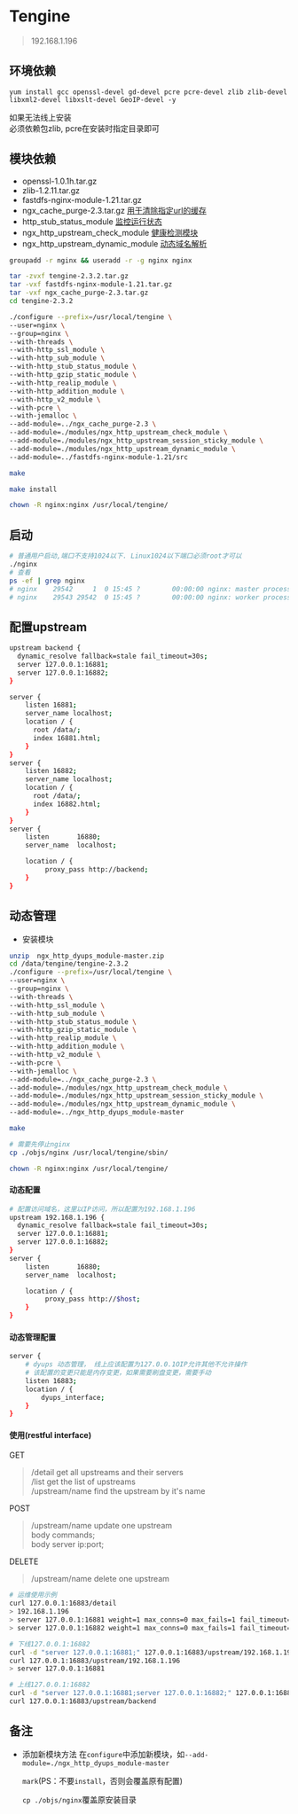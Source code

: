 # Tengine
> 192.168.1.196

## 环境依赖
`yum install gcc openssl-devel gd-devel pcre pcre-devel zlib zlib-devel libxml2-devel libxslt-devel GeoIP-devel -y`

如果无法线上安装  
必须依赖包zlib, pcre在安装时指定目录即可

## 模块依赖
- openssl-1.0.1h.tar.gz
- zlib-1.2.11.tar.gz
- fastdfs-nginx-module-1.21.tar.gz
- ngx_cache_purge-2.3.tar.gz [用于清除指定url的缓存](https://www.cnblogs.com/Eivll0m/p/4921829.html)
- http_stub_status_module [监控运行状态](https://www.cnblogs.com/94cool/p/3872492.html)
- ngx_http_upstream_check_module [健康检测模块](https://www.cnblogs.com/cheyunhua/p/8044904.html)
- ngx_http_upstream_dynamic_module [动态域名解析](http://tengine.taobao.org/document/http_upstream_dynamic.html)
  
```sh
groupadd -r nginx && useradd -r -g nginx nginx  

tar -zvxf tengine-2.3.2.tar.gz
tar -vxf fastdfs-nginx-module-1.21.tar.gz
tar -vxf ngx_cache_purge-2.3.tar.gz
cd tengine-2.3.2

./configure --prefix=/usr/local/tengine \
--user=nginx \
--group=nginx \
--with-threads \
--with-http_ssl_module \
--with-http_sub_module \
--with-http_stub_status_module \
--with-http_gzip_static_module \
--with-http_realip_module \
--with-http_addition_module \
--with-http_v2_module \
--with-pcre \
--with-jemalloc \
--add-module=../ngx_cache_purge-2.3 \
--add-module=./modules/ngx_http_upstream_check_module \
--add-module=./modules/ngx_http_upstream_session_sticky_module \
--add-module=./modules/ngx_http_upstream_dynamic_module \
--add-module=../fastdfs-nginx-module-1.21/src

make 

make install

chown -R nginx:nginx /usr/local/tengine/
```

## 启动
```sh
# 普通用户启动,端口不支持1024以下. Linux1024以下端口必须root才可以
./nginx
# 查看 
ps -ef | grep nginx
# nginx    29542     1  0 15:45 ?        00:00:00 nginx: master process ./nginx
# nginx    29543 29542  0 15:45 ?        00:00:00 nginx: worker process
```

## 配置upstream
```sh
upstream backend {
  dynamic_resolve fallback=stale fail_timeout=30s;
  server 127.0.0.1:16881;
  server 127.0.0.1:16882;
}

server {
    listen 16881;
    server_name localhost;
    location / {
      root /data/;
      index 16881.html;
    }
}
server {
    listen 16882;
    server_name localhost;
    location / {
      root /data/;
      index 16882.html;
    }
}
server {
    listen       16880;
    server_name  localhost;

    location / {
         proxy_pass http://backend;
    }
}
```
    
## 动态管理
- 安装模块
```sh
unzip  ngx_http_dyups_module-master.zip
cd /data/tengine/tengine-2.3.2
./configure --prefix=/usr/local/tengine \
--user=nginx \
--group=nginx \
--with-threads \
--with-http_ssl_module \
--with-http_sub_module \
--with-http_stub_status_module \
--with-http_gzip_static_module \
--with-http_realip_module \
--with-http_addition_module \
--with-http_v2_module \
--with-pcre \
--with-jemalloc \
--add-module=../ngx_cache_purge-2.3 \
--add-module=./modules/ngx_http_upstream_check_module \
--add-module=./modules/ngx_http_upstream_session_sticky_module \
--add-module=./modules/ngx_http_upstream_dynamic_module \
--add-module=../ngx_http_dyups_module-master

make

# 需要先停止nginx
cp ./objs/nginx /usr/local/tengine/sbin/

chown -R nginx:nginx /usr/local/tengine/
```
#### 动态配置
```sh
# 配置访问域名，这里以IP访问，所以配置为192.168.1.196
upstream 192.168.1.196 {
  dynamic_resolve fallback=stale fail_timeout=30s;
  server 127.0.0.1:16881;
  server 127.0.0.1:16882;
}
server {
    listen       16880;
    server_name  localhost;

    location / {
         proxy_pass http://$host;
    }
}
```
#### 动态管理配置
```sh
server {
    # dyups 动态管理， 线上应该配置为127.0.0.1OIP允许其他不允许操作
    # 该配置的变更只能是内存变更，如果需要刷盘变更，需要手动
    listen 16883;
    location / {
        dyups_interface;
    }
}
```
#### 使用(restful interface)
GET
> /detail get all upstreams and their servers  
> /list get the list of upstreams  
> /upstream/name find the upstream by it's name

POST  
> /upstream/name update one upstream  
>   body commands;  
>   body server ip:port;

DELETE  
> /upstream/name delete one upstream  

```sh
# 运维使用示例
curl 127.0.0.1:16883/detail
> 192.168.1.196
> server 127.0.0.1:16881 weight=1 max_conns=0 max_fails=1 fail_timeout=10 backup=0 down=0
> server 127.0.0.1:16882 weight=1 max_conns=0 max_fails=1 fail_timeout=10 backup=0 down=0

# 下线127.0.0.1:16882
curl -d "server 127.0.0.1:16881;" 127.0.0.1:16883/upstream/192.168.1.196
curl 127.0.0.1:16883/upstream/192.168.1.196
> server 127.0.0.1:16881

# 上线127.0.0.1:16882
curl -d "server 127.0.0.1:16881;server 127.0.0.1:16882;" 127.0.0.1:16883/upstream/192.168.1.196
curl 127.0.0.1:16883/upstream/backend

```
  

## 备注
- 添加新模块方法
  在`configure`中添加新模块，如`--add-module=./ngx_http_dyups_module-master`
   
  `mark`(PS：不要`install`，否则会覆盖原有配置)
  
  `cp ./objs/nginx`覆盖原安装目录
